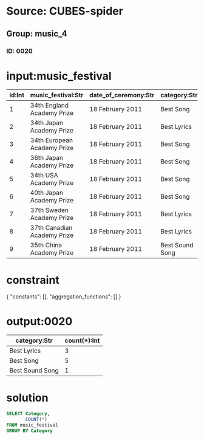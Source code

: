 # Source: CUBES-spider
## Group: music_4
### ID: 0020

# input:music_festival

| id:Int | music_festival:Str | date_of_ceremony:Str | category:Str | volume:Int | result:Str |
|---|---|---|---|---|---|
| 1 | 34th England Academy Prize | 18 February 2011 | Best Song | 1 | Nominated |
| 2 | 34th Japan Academy Prize | 18 February 2011 | Best Lyrics | 2 | Nominated |
| 3 | 34th European Academy Prize | 18 February 2011 | Best Song | 3 | Awarded |
| 4 | 36th Japan Academy Prize | 18 February 2011 | Best Song | 4 | Awarded |
| 5 | 34th USA Academy Prize | 18 February 2011 | Best Song | 5 | Nominated |
| 6 | 40th Japan Academy Prize | 18 February 2011 | Best Song | 6 | Nominated |
| 7 | 37th Sweden Academy Prize | 18 February 2011 | Best Lyrics | 7 | Nominated |
| 8 | 37th Canadian Academy Prize | 18 February 2011 | Best Lyrics | 8 | Nominated |
| 9 | 35th China Academy Prize | 18 February 2011 | Best Sound Song | 9 | Awarded |

# constraint

{
  "constants": [],
  "aggregation_functions": []
}

# output:0020

| category:Str | count(*):Int |
|---|---|
| Best Lyrics | 3 |
| Best Song | 5 |
| Best Sound Song | 1 |

# solution

```sql
SELECT Category,
       COUNT(*)
FROM music_festival
GROUP BY Category
```
